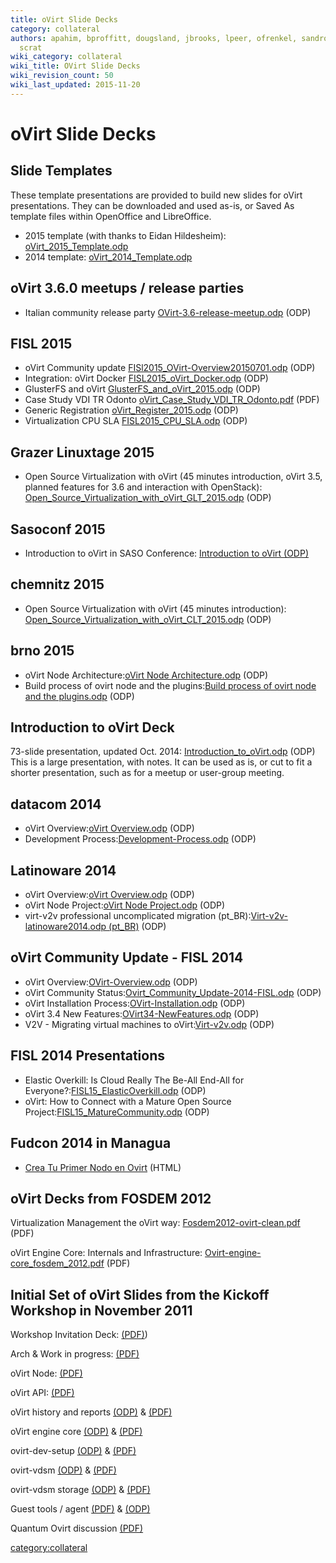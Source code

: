 ```yaml
---
title: oVirt Slide Decks
category: collateral
authors: apahim, bproffitt, dougsland, jbrooks, lpeer, ofrenkel, sandrobonazzola,
  scrat
wiki_category: collateral
wiki_title: OVirt Slide Decks
wiki_revision_count: 50
wiki_last_updated: 2015-11-20
---
```


# oVirt Slide Decks

## Slide Templates

These template presentations are provided to build new slides for oVirt presentations. They can be downloaded and used as-is, or Saved As template files within OpenOffice and LibreOffice.

*   2015 template (with thanks to Eidan Hildesheim): [oVirt_2015_Template.odp](/images/7/7b/OVirt_2015_Template.odp)
*   2014 template: [oVirt_2014_Template.odp](/images/9/96/OVirt_2014_Template.odp)

## oVirt 3.6.0 meetups / release parties

*   Italian community release party [OVirt-3.6-release-meetup.odp](/images/3/3e/OVirt-3.6-release-meetup.odp) (ODP)

## FISL 2015

*   oVirt Community update [FISl2015_OVirt-Overview20150701.odp](/images/4/48/FISl2015_OVirt-Overview20150701.odp) (ODP)
*   Integration: oVirt Docker [FISL2015_oVirt_Docker.odp](/images/4/4b/FISL2015_oVirt_Docker.odp) (ODP)
*   GlusterFS and oVirt [GlusterFS_and_oVirt_2015.odp](/images/a/a1/GlusterFS_and_oVirt_2015.odp) (ODP)
*   Case Study VDI TR Odonto [oVirt_Case_Study_VDI_TR_Odonto.pdf](/images/a/ad/OVirt_CaseStudy_FISL16_VDI.pdf) (PDF)
*   Generic Registration [oVirt_Register_2015.odp](/images/3/3e/OVirt_Register_2015.odp) (ODP)
*   Virtualization CPU SLA [FISL2015_CPU_SLA.odp](/images/4/4a/FISL2015_CPU_SLA.odp) (ODP)

## Grazer Linuxtage 2015

*   Open Source Virtualization with oVirt (45 minutes introduction, oVirt 3.5, planned features for 3.6 and interaction with OpenStack): [Open_Source_Virtualization_with_oVirt_GLT_2015.odp](/images/3/39/Open_Source_Virtualization_with_oVirt_GLT_2015.odp) (ODP)

## Sasoconf 2015

*   Introduction to oVirt in SASO Conference: [Introduction to oVirt (ODP)](https://villadalmine.fedorapeople.org/Presentaciones/Sasoconf2015/Introduction_to_oVirt-Sasoconf2015.odp)

## chemnitz 2015

*   Open Source Virtualization with oVirt (45 minutes introduction): [Open_Source_Virtualization_with_oVirt_CLT_2015.odp](/images/a/ae/Open_Source_Virtualization_with_oVirt_CLT_2015.odp) (ODP)

## brno 2015

*   oVirt Node Architecture:[oVirt Node Architecture.odp](/images/3/34/Ovirt_Node_Architecture.odp) (ODP)
*   Build process of ovirt node and the plugins:[Build process of ovirt node and the plugins.odp](/images/1/1d/Build_process_of_ovirt-node_and_the_plugins.odp) (ODP)

## Introduction to oVirt Deck

73-slide presentation, updated Oct. 2014: [Introduction_to_oVirt.odp](/images/a/ad/Introduction_to_oVirt.odp) (ODP)
This is a large presentation, with notes. It can be used as is, or cut to fit a shorter presentation, such as for a meetup or user-group meeting.

## datacom 2014

*   oVirt Overview:[oVirt Overview.odp](/images/e/eb/Ovirt-overview-latinoware2014.odp) (ODP)
*   Development Process:[Development-Process.odp](/images/7/72/Development-Process.odp) (ODP)

## Latinoware 2014

*   oVirt Overview:[oVirt Overview.odp](/images/e/eb/Ovirt-overview-latinoware2014.odp) (ODP)
*   oVirt Node Project:[oVirt Node Project.odp](/images/a/af/Ovirt-node-latinoware2014.odp) (ODP)
*   virt-v2v professional uncomplicated migration (pt_BR):[Virt-v2v-latinoware2014.odp (pt_BR)](/images/0/00/Virt-v2v-latinoware2014.odp) (ODP)

## oVirt Community Update - FISL 2014

*   oVirt Overview:[OVirt-Overview.odp](/images/8/84/OVirt-Overview.odp) (ODP)
*   oVirt Community Status:[Ovirt_Community_Update-2014-FISL.odp](/images/1/15/Ovirt_Community_Update-2014-FISL.odp) (ODP)
*   oVirt Installation Process:[OVirt-Installation.odp](/images/3/36/OVirt-Installation.odp) (ODP)
*   oVirt 3.4 New Features:[OVirt34-NewFeatures.odp](/images/3/34/OVirt34-NewFeatures.odp) (ODP)
*   V2V - Migrating virtual machines to oVirt:[Virt-v2v.odp](/images/3/30/Virt-v2v.odp) (ODP)

## FISL 2014 Presentations

*   Elastic Overkill: Is Cloud Really The Be-All End-All for Everyone?:[FISL15_ElasticOverkill.odp](/images/b/bf/FISL15_ElasticOverkill.odp) (ODP)
*   oVirt: How to Connect with a Mature Open Source Project:[FISL15_MatureCommunity.odp](/images/5/54/FISL15_MatureCommunity.odp) (ODP)

## Fudcon 2014 in Managua

*   [Crea Tu Primer Nodo en Ovirt](https://villadalmine.fedorapeople.org/Presentaciones/Fudcon2014Managua/) (HTML)

## oVirt Decks from FOSDEM 2012

Virtualization Management the oVirt way: [Fosdem2012-ovirt-clean.pdf](/images/b/b0/Fosdem2012-ovirt-clean.pdf) (PDF)

oVirt Engine Core: Internals and Infrastructure: [Ovirt-engine-core_fosdem_2012.pdf](/images/f/f5/Ovirt-engine-core_fosdem_2012.pdf) (PDF)

## Initial Set of oVirt Slides from the Kickoff Workshop in November 2011

Workshop Invitation Deck: [(PDF)](/images/wp/Ovirt-WorkShop-Invitation.pdf))

Arch & Work in progress: [(PDF)](/images/wiki/Ovirt-arch-iheim.pdf)

oVirt Node: [(PDF)](/images/wp/ovirt-node.pdf)

oVirt API: [(PDF)](/images/wiki/OVirt-API-CLI-SDK-20111102.pdf)

oVirt history and reports [(ODP)](/images/wp/oVirt_history_and_reports.odp) & [(PDF)](/images/wp/oVirt_history_and_reports.pdf)

oVirt engine core [(ODP)](/images/wiki/Ovirt-engine-core-20111102.odp) & [(PDF)](/images/wiki/Ovirt-engine-core-20111102.pdf)

ovirt-dev-setup [(ODP)](/images/wp/ovirt-dev-setup.odp) & [(PDF)](/images/wp/ovirt-dev-setup.pdf)

ovirt-vdsm [(ODP)](/images/wp/ovirt-vdsm.odp) & [(PDF)](/images/wp/ovirt-vdsm.pdf)

ovirt-vdsm storage [(ODP)](/images/wp/ovirt-vdsm-storage.odp) & [(PDF)](/images/wp/ovirt-vdsm-storage.pdf)

Guest tools / agent [(PDF)](/images/wiki/Ovirt-guest-agent.pdf) & [(ODP)](/images/wiki/Ovirt-guest-agent.odp)

Quantum Ovirt discussion [(PDF)](/images/wp/Quantum_Ovirt_discussion.pdf)

<category:collateral>
